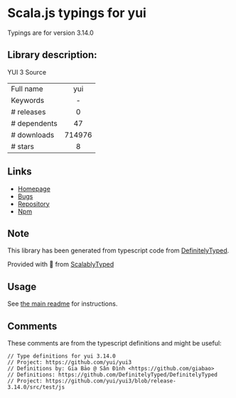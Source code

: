
# Scala.js typings for yui

Typings are for version 3.14.0

## Library description:
YUI 3 Source

|                    |                 |
| ------------------ | :-------------: |
| Full name          | yui |
| Keywords           | - |
| # releases         | 0 |
| # dependents       | 47 |
| # downloads        | 714976 |
| # stars            | 8 |

## Links
- [Homepage](https://github.com/yui/yui3)
- [Bugs](https://github.com/yui/yui3/issues)
- [Repository](https://github.com/yui/yui3)
- [Npm](https://www.npmjs.com/package/yui)
    


## Note
This library has been generated from typescript code from [DefinitelyTyped](https://definitelytyped.org).

Provided with :purple_heart: from [ScalablyTyped](https://github.com/oyvindberg/ScalablyTyped)

## Usage
See [the main readme](../../readme.md) for instructions.

## Comments

These comments are from the typescript definitions and might be useful:
```
// Type definitions for yui 3.14.0
// Project: https://github.com/yui/yui3
// Definitions by: Gia Bảo @ Sân Đình <https://github.com/giabao>
// Definitions: https://github.com/DefinitelyTyped/DefinitelyTyped
// Project: https://github.com/yui/yui3/blob/release-3.14.0/src/test/js

```

